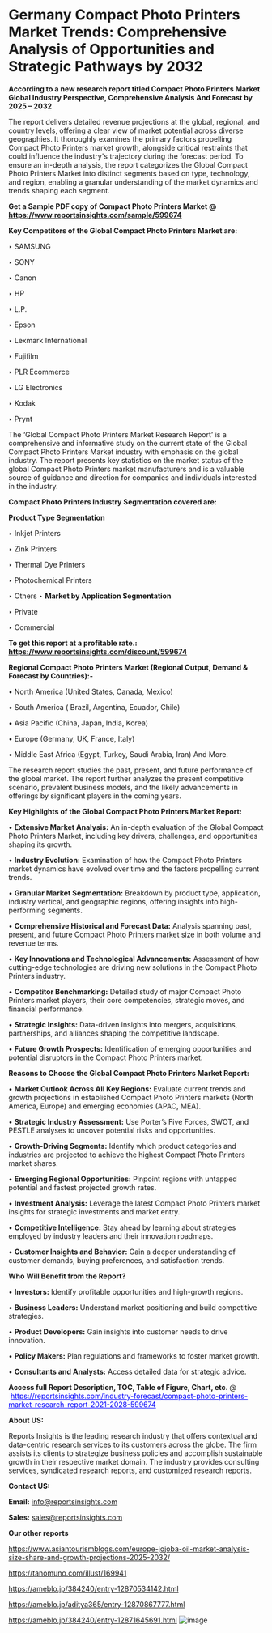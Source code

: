 # Germany Compact Photo Printers Market Trends: Comprehensive Analysis of Opportunities and Strategic Pathways by 2032

<strong>According to a new research report titled Compact Photo Printers Market Global Industry Perspective, Comprehensive Analysis And Forecast by 2025 – 2032</strong>

The report delivers detailed revenue projections at the global, regional, and country levels, offering a clear view of market potential across diverse geographies. It thoroughly examines the primary factors propelling Compact Photo Printers market growth, alongside critical restraints that could influence the industry's trajectory during the forecast period. To ensure an in-depth analysis, the report categorizes the Global Compact Photo Printers Market into distinct segments based on type, technology, and region, enabling a granular understanding of the market dynamics and trends shaping each segment.

<strong>Get a Sample PDF copy of Compact Photo Printers Market </strong><strong>@<a href=https://www.reportsinsights.com/sample/599674 style=color:#0000ff;> https://www.reportsinsights.com/sample/599674</a></strong></font>

<strong>Key Competitors of the Global Compact Photo Printers Market are:</strong>

‣ SAMSUNG

‣ SONY

‣ Canon

‣ HP

‣ L.P.

‣ Epson

‣ Lexmark International

‣ Fujifilm

‣ PLR Ecommerce

‣ LG Electronics

‣ Kodak

‣ Prynt

The ‘Global Compact Photo Printers Market Research Report’ is a comprehensive and informative study on the current state of the Global Compact Photo Printers Market industry with emphasis on the global industry. The report presents key statistics on the market status of the global Compact Photo Printers market manufacturers and is a valuable source of guidance and direction for companies and individuals interested in the industry.

<strong>Compact Photo Printers Industry Segmentation covered are:</strong>

<strong>Product Type Segmentation</strong>

‣ Inkjet Printers

‣ Zink Printers

‣ Thermal Dye Printers

‣ Photochemical Printers

‣ Others
‣ 
<strong>Market by Application Segmentation</strong>

‣ Private

‣ Commercial

<strong>To get this report at a profitable rate.: <a href=https://www.reportsinsights.com/discount/599674 style=color:#0000ff;>https://www.reportsinsights.com/discount/599674</a></strong></font>

<strong>Regional Compact Photo Printers Market (Regional Output, Demand &amp; Forecast by Countries):-</strong>

• North America (United States, Canada, Mexico)

• South America ( Brazil, Argentina, Ecuador, Chile)

• Asia Pacific (China, Japan, India, Korea)

• Europe (Germany, UK, France, Italy)

• Middle East Africa (Egypt, Turkey, Saudi Arabia, Iran) And More.

The research report studies the past, present, and future performance of the global market. The report further analyzes the present competitive scenario, prevalent business models, and the likely advancements in offerings by significant players in the coming years.

<strong>Key Highlights of the Global Compact Photo Printers Market Report:</strong>

• <strong>Extensive Market Analysis:</strong> An in-depth evaluation of the Global Compact Photo Printers Market, including key drivers, challenges, and opportunities shaping its growth.

• <strong>Industry Evolution:</strong> Examination of how the Compact Photo Printers market dynamics have evolved over time and the factors propelling current trends.

• <strong>Granular Market Segmentation:</strong> Breakdown by product type, application, industry vertical, and geographic regions, offering insights into high-performing segments.

• <strong>Comprehensive Historical and Forecast Data:</strong> Analysis spanning past, present, and future Compact Photo Printers market size in both volume and revenue terms.

• <strong>Key Innovations and Technological Advancements:</strong> Assessment of how cutting-edge technologies are driving new solutions in the Compact Photo Printers industry.

• <strong>Competitor Benchmarking:</strong> Detailed study of major Compact Photo Printers market players, their core competencies, strategic moves, and financial performance.

• <strong>Strategic Insights:</strong> Data-driven insights into mergers, acquisitions, partnerships, and alliances shaping the competitive landscape.

• <strong>Future Growth Prospects:</strong> Identification of emerging opportunities and potential disruptors in the Compact Photo Printers market.

<strong>Reasons to Choose the Global Compact Photo Printers Market Report:</strong>

• <strong>Market Outlook Across All Key Regions:</strong> Evaluate current trends and growth projections in established Compact Photo Printers markets (North America, Europe) and emerging economies (APAC, MEA).

• <strong>Strategic Industry Assessment:</strong> Use Porter’s Five Forces, SWOT, and PESTLE analyses to uncover potential risks and opportunities.

• <strong>Growth-Driving Segments:</strong> Identify which product categories and industries are projected to achieve the highest Compact Photo Printers market shares.

• <strong>Emerging Regional Opportunities:</strong> Pinpoint regions with untapped potential and fastest projected growth rates.

• <strong>Investment Analysis:</strong> Leverage the latest Compact Photo Printers market insights for strategic investments and market entry.

• <strong>Competitive Intelligence:</strong> Stay ahead by learning about strategies employed by industry leaders and their innovation roadmaps.

• <strong>Customer Insights and Behavior:</strong> Gain a deeper understanding of customer demands, buying preferences, and satisfaction trends.

<strong>Who Will Benefit from the Report?</strong>

• <strong>Investors:</strong> Identify profitable opportunities and high-growth regions.

• <strong>Business Leaders:</strong> Understand market positioning and build competitive strategies.

• <strong>Product Developers:</strong> Gain insights into customer needs to drive innovation.

• <strong>Policy Makers:</strong> Plan regulations and frameworks to foster market growth.

• <strong>Consultants and Analysts:</strong> Access detailed data for strategic advice.
</ul>
<strong>Access full Report Description, TOC, Table of Figure, Chart, etc. </strong>@  <a href=https://reportsinsights.com/industry-forecast/compact-photo-printers-market-research-report-2021-2028-599674 style=color:#0000ff;>https://reportsinsights.com/industry-forecast/compact-photo-printers-market-research-report-2021-2028-599674</a></font>

<strong><strong>About US</strong>:</strong>

Reports Insights is the leading research industry that offers contextual and data-centric research services to its customers across the globe. The firm assists its clients to strategize business policies and accomplish sustainable growth in their respective market domain. The industry provides consulting services, syndicated research reports, and customized research reports.

<strong>Contact US:</strong>

<p class=""""><b>Email:</b> <a href=mailto:info@reportsinsights.com>info@reportsinsights.com</a></p>
<p class=""""><b>Sales:</b> <a href=mailto:sales@reportsinsights.com>sales@reportsinsights.com</a></p>

<strong>Our other reports</strong>

<a href=https://www.asiantourismblogs.com/europe-jojoba-oil-market-analysis-size-share-and-growth-projections-2025-2032/>https://www.asiantourismblogs.com/europe-jojoba-oil-market-analysis-size-share-and-growth-projections-2025-2032/</a>

<a href=https://tanomuno.com/illust/169941>https://tanomuno.com/illust/169941</a>

<a href=https://ameblo.jp/384240/entry-12870534142.html>https://ameblo.jp/384240/entry-12870534142.html</a>

<a href=https://ameblo.jp/aditya365/entry-12870867777.html>https://ameblo.jp/aditya365/entry-12870867777.html</a>

<a href=https://ameblo.jp/384240/entry-12871645691.html>https://ameblo.jp/384240/entry-12871645691.html</a>
![image](https://github.com/user-attachments/assets/62f115c6-ae07-4a34-b6ac-8266e4cf849b)
